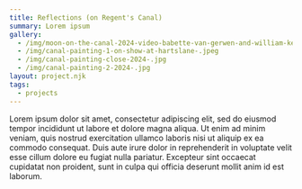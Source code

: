 ```yaml
---
title: Reflections (on Regent's Canal)
summary: Lorem ipsum
gallery:
  - /img/moon-on-the-canal-2024-video-babette-van-gerwen-and-william-kennedy.jpg
  - /img/canal-painting-1-on-show-at-hartslane-.jpeg
  - /img/canal-painting-close-2024-.jpg
  - /img/canal-painting-2-2024-.jpg
layout: project.njk
tags:
  - projects
---
```

Lorem ipsum dolor sit amet, consectetur adipiscing elit, sed do eiusmod tempor incididunt ut labore et dolore magna aliqua. Ut enim ad minim veniam, quis nostrud exercitation ullamco laboris nisi ut aliquip ex ea commodo consequat. Duis aute irure dolor in reprehenderit in voluptate velit esse cillum dolore eu fugiat nulla pariatur. Excepteur sint occaecat cupidatat non proident, sunt in culpa qui officia deserunt mollit anim id est laborum.